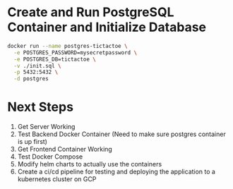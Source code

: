 # Create and Run PostgreSQL Container and Initialize Database
```bash
docker run --name postgres-tictactoe \
  -e POSTGRES_PASSWORD=mysecretpassword \
  -e POSTGRES_DB=tictactoe \
  -v ./init.sql \
  -p 5432:5432 \
  -d postgres
```



# Next Steps
1. Get Server Working
2. Test Backend Docker Container (Need to make sure postgres container is up first)
3. Get Frontend Container Working
4. Test Docker Compose
5. Modify helm charts to actually use the containers
6. Create a ci/cd pipeline for testing and deploying the application to a kubernetes cluster on GCP